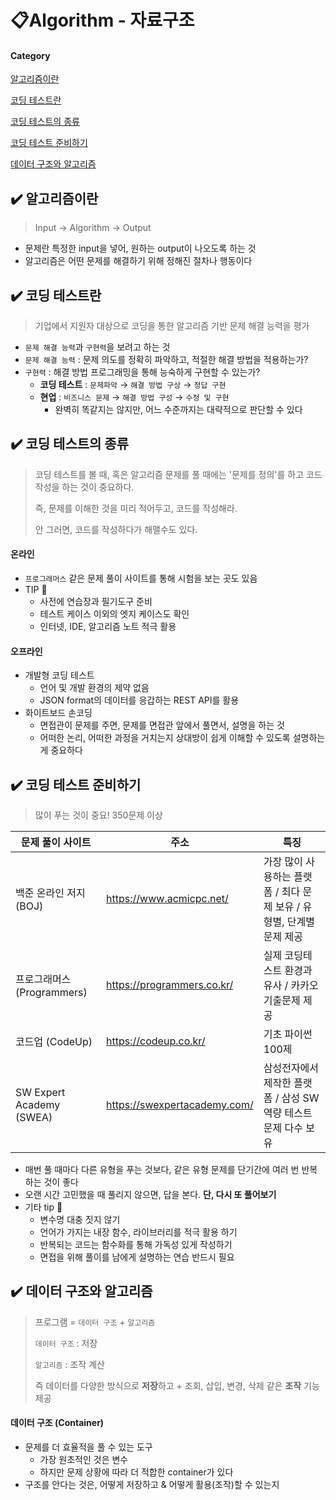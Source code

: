# 📋Algorithm - 자료구조

#### Category

[알고리즘이란](#%EF%B8%8F-알고리즘이란)

[코딩 테스트란](#%EF%B8%8F-코딩-테스트란)

[코딩 테스트의 종류](#%EF%B8%8F-코딩-테스트의-종류)

[코딩 테스트 준비하기](#%EF%B8%8F-코딩-테스트-준비하기)

[데이터 구조와 알고리즘](#%EF%B8%8F-데이터-구조와-알고리즘)





## ✔️ 알고리즘이란

> Input → Algorithm → Output

- 문제란 특정한 input을 넣어, 원하는 output이 나오도록 하는 것
- 알고리즘은 어떤 문제를 해결하기 위해 정해진 절차나 행동이다



## ✔️ 코딩 테스트란

> 기업에서 지원자 대상으로 코딩을 통한 알고리즘 기반 문제 해결 능력을 평가

- `문제 해결 능력`과 `구현력`을 보려고 하는 것
- `문제 해결 능력` : 문제 의도를 정확히 파악하고, 적절한 해결 방법을 적용하는가?
- `구현력` : 해결 방법 프로그래밍을 통해 능숙하게 구현할 수 있는가?
  - **코딩 테스트** : `문제파악`    →    `해결 방법 구상`    →    `정답 구현`
  - **현업** : `비즈니스 문제`    →    `해결 방법 구성`    →    `수정 및 구현`
    - 완벽히 똑같지는 않지만, 어느 수준까지는 대략적으로 판단할 수 있다



## ✔️ 코딩 테스트의 종류

> 코딩 테스트를 볼 때, 혹은 알고리즘 문제를 풀 때에는 '문제를 정의'를 하고 코드 작성을 하는 것이 중요하다.
>
> 즉, 문제를 이해한 것을 미리 적어두고, 코드를 작성해라. 
>
> 안 그러면, 코드를 작성하다가 해맬수도 있다.

#### 온라인

- `프로그래머스` 같은 문제 풀이 사이트를 통해 시험을 보는 곳도 있음
- TIP 📌
  - 사전에 연습장과 필기도구 준비
  - 테스트 케이스 이외의 엣지 케이스도 확인
  - 인터넷, IDE, 알고리즘 노트 적극 활용

#### 오프라인

- 개발형 코딩 테스트
  - 언어 및 개발 환경의 제약 없음
  - JSON format의 데이터를 응갑하는 REST API를 활용
- 화이트보드 손코딩
  - 면접관이 문제를 주면, 문제를 면접관 앞에서 풀면서, 설명을 하는 것
  - 어떠한 논리, 어떠한 과정을 거치는지 상대방이 쉽게 이해할 수 있도록 설명하는게 중요하다



## ✔️ 코딩 테스트 준비하기

> 많이 푸는 것이 중요! 350문제 이상

| 문제 풀이 사이트           | 주소                         | 특징                                                         |
| -------------------------- | ---------------------------- | ------------------------------------------------------------ |
| 백준 온라인 저지 (BOJ)     | https://www.acmicpc.net/     | 가장 많이 사용하는 플랫폼 / 최다 문제 보유 / 유형별, 단계별 문제 제공 |
| 프로그래머스 (Programmers) | https://programmers.co.kr/   | 실제 코딩테스트 환경과 유사 / 카카오 기출문제 제공           |
| 코드업 (CodeUp)            | https://codeup.co.kr/        | 기초 파이썬 100제                                            |
| SW Expert Academy (SWEA)   | https://swexpertacademy.com/ | 삼성전자에서 제작한 플랫폼 / 삼성 SW 역량 테스트 문제 다수 보유 |

- 매번 풀 때마다 다른 유형을 푸는 것보다, 같은 유형 문제를 단기간에 여러 번 반복하는 것이 좋다
- 오랜 시간 고민했을 때 풀리지 않으면, 답을 본다. **단, 다시 또 풀어보기**
- 기타 tip 📌
  - 변수명 대충 짓지 않기
  - 언어가 가지는 내장 함수, 라이브러리를 적극 활용 하기
  - 반복되는 코드는 함수화를 통해 가독성 있게 작성하기
  - 면접을 위해 풀이를 남에게 설명하는 연습 반드시 필요



## ✔️ 데이터 구조와 알고리즘

> 프로그램 = `데이터 구조` + `알고리즘`
>
> `데이터 구조` : 저장
>
> `알고리즘` : 조작 계산
>
> 즉 데이터를 다양한 방식으로 **저장**하고 + 조회, 삽입, 변경, 삭제 같은 **조작** 기능 제공



#### 데이터 구조 (Container)

- 문제를 더 효율적을 풀 수 있는 도구
  - 가장 원초적인 것은 변수
  - 하지만 문제 상황에 따라 더 적합한 container가 있다
- 구조를 안다는 것은, 어떻게 저장하고 & 어떻게 활용(조작)할 수 있는지